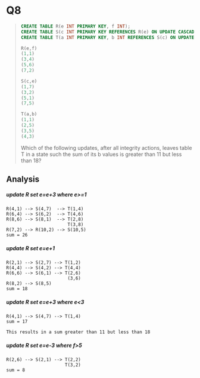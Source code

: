 Q8
=

> ```sql
> CREATE TABLE R(e INT PRIMARY KEY, f INT);
> CREATE TABLE S(c INT PRIMARY KEY REFERENCES R(e) ON UPDATE CASCADE, d INT);
> CREATE TABLE T(a INT PRIMARY KEY, b INT REFERENCES S(c) ON UPDATE CASCADE);
> 
> R(e,f)
> (1,1)
> (3,4)
> (5,6)
> (7,2)
> 
> S(c,e)
> (1,7)
> (3,2)
> (5,1)
> (7,5)
> 
> T(a,b) 
> (1,1)
> (2,5)
> (3,5)
> (4,3)
> ```
> Which of the following updates, after all integrity actions, leaves table T in a state such the sum of its b values is greater than 11 but less than 18?

Analysis
-

##### update R set e=e+3 where e>=1
```
R(4,1) --> S(4,7)  --> T(1,4)
R(6,4) --> S(6,2)  --> T(4,6)
R(8,6) --> S(8,1)  --> T(2,8)
                       T(3,8)
R(7,2) --> R(10,2) --> S(10,5)
sum = 26
```

##### update R set e=e+1
```
R(2,1) --> S(2,7) --> T(1,2)
R(4,4) --> S(4,2) --> T(4,4)
R(6,6) --> S(6,1) --> T(2,6)
                       (3,6)
R(8,2) --> S(8,5)
sum = 18
```

##### update R set e=e+3 where e<3
```
R(4,1) --> S(4,7) --> T(1,4)
sum = 17

This results in a sum greater than 11 but less than 18
```

##### update R set e=e-3 where f>5
```
R(2,6) --> S(2,1) --> T(2,2)
                      T(3,2)
sum = 8
```
